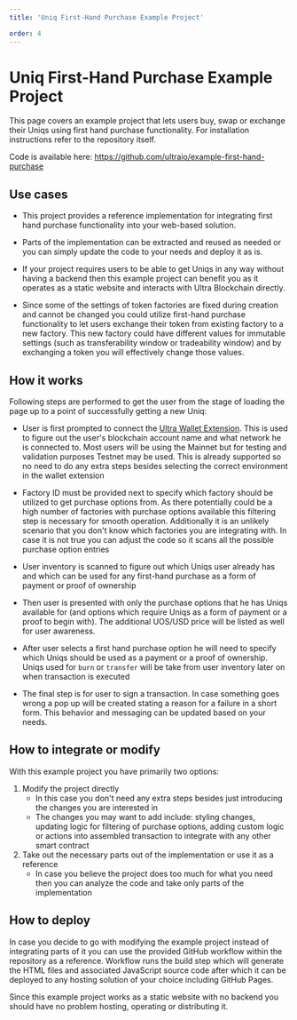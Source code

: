 ```yaml
---
title: 'Uniq First-Hand Purchase Example Project'

order: 4
---
```



# Uniq First-Hand Purchase Example Project

This page covers an example project that lets users buy, swap or exchange their Uniqs using first hand purchase functionality. For installation instructions refer to the repository itself.

Code is available here: https://github.com/ultraio/example-first-hand-purchase

## Use cases

- This project provides a reference implementation for integrating first hand purchase functionality into your web-based solution.

- Parts of the implementation can be extracted and reused as needed or you can simply update the code to your needs and deploy it as is.

- If your project requires users to be able to get Uniqs in any way without having a backend then this example project can benefit you as it operates as a static website and interacts with Ultra Blockchain directly.

- Since some of the settings of token factories are fixed during creation and cannot be changed you could utilize first-hand purchase functionality to let users exchange their token from existing factory to a new factory. This new factory could have different values for immutable settings (such as transferability window or tradeability window) and by exchanging a token you will effectively change those values.

## How it works

Following steps are performed to get the user from the stage of loading the page up to a point of successfully getting a new Uniq:

- User is first prompted to connect the [Ultra Wallet Extension](../../../products/ultra-wallet/index.md). This is used to figure out the user's blockchain account name and what network he is connected to. Most users will be using the Mainnet but for testing and validation purposes Testnet may be used. This is already supported so no need to do any extra steps besides selecting the correct environment in the wallet extension

- Factory ID must be provided next to specify which factory should be utilized to get purchase options from. As there potentially could be a high number of factories with purchase options available this filtering step is necessary for smooth operation. Additionally it is an unlikely scenario that you don't know which factories you are integrating with. In case it is not true you can adjust the code so it scans all the possible purchase option entries

- User inventory is scanned to figure out which Uniqs user already has and which can be used for any first-hand purchase as a form of payment or proof of ownership

- Then user is presented with only the purchase options that he has Uniqs available for (and options which require Uniqs as a form of payment or a proof to begin with). The additional UOS/USD price will be listed as well for user awareness.

- After user selects a first hand purchase option he will need to specify which Uniqs should be used as a payment or a proof of ownership. Uniqs used for `burn` or `transfer` will be take from user inventory later on when transaction is executed

- The final step is for user to sign a transaction. In case something goes wrong a pop up will be created stating a reason for a failure in a short form. This behavior and messaging can be updated based on your needs.

## How to integrate or modify

With this example project you have primarily two options:

1. Modify the project directly
    - In this case you don't need any extra steps besides just introducing the changes you are interested in
    - The changes you may want to add include: styling changes, updating logic for filtering of purchase options, adding custom logic or actions into assembled transaction to integrate with any other smart contract
2. Take out the necessary parts out of the implementation or use it as a reference
    - In case you believe the project does too much for what you need then you can analyze the code and take only parts of the implementation

## How to deploy

In case you decide to go with modifying the example project instead of integrating parts of it you can use the provided GitHub workflow within the repository as a reference. Workflow runs the build step which will generate the HTML files and associated JavaScript source code after which it can be deployed to any hosting solution of your choice including GitHub Pages.

Since this example project works as a static website with no backend you should have no problem hosting, operating or distributing it.